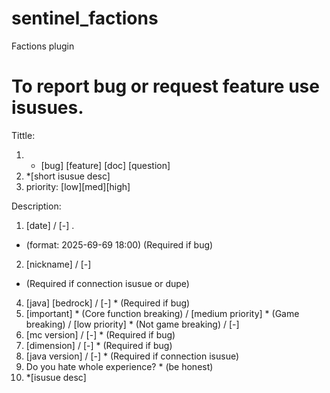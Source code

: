 # sentinel_factions
Factions plugin

# To report bug or request feature use isusues.

Tittle:
1. * [bug] [feature] [doc] [question]
2. *[short isusue desc]
3.  priority: [low][med][high]

Description:
1. [date] / [-] .
* (format: 2025-69-69 18:00) (Required if bug)
2. [nickname] / [-] 
* (Required if connection isusue or dupe)
4. [java] [bedrock] / [-] * (Required if bug)
5. [important] * (Core function breaking) / [medium priority] * (Game breaking) / [low priority] * (Not game breaking) / [-]
6. [mc version] / [-] * (Required if bug)
7. [dimension] / [-] * (Required if bug)
8. [java version] / [-] * (Required if connection isusue)
9. Do you hate whole experience? * (be honest)
10. *[isusue desc]

